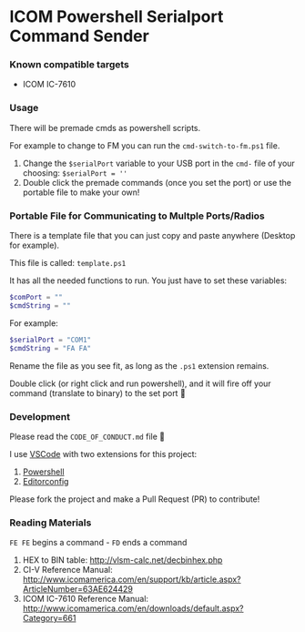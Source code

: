 # ICOM Powershell Serialport Command Sender

### Known compatible targets

* ICOM IC-7610

### Usage

There will be premade cmds as powershell scripts.

For example to change to FM you can run the `cmd-switch-to-fm.ps1` file.

1. Change the `$serialPort` variable to your USB port in the `cmd-` file of your choosing: `$serialPort = ''`
2. Double click the premade commands (once you set the port) or use the portable file to make your own!

### Portable File for Communicating to Multple Ports/Radios

There is a template file that you can just copy and paste anywhere (Desktop for example).

This file is called: `template.ps1`

It has all the needed functions to run. You just have to set these variables:

```ps1
$comPort = ""
$cmdString = ""
```

For example:

```ps1
$serialPort = "COM1"
$cmdString = "FA FA"
```

Rename the file as you see fit, as long as the `.ps1` extension remains.

Double click (or right click and run powershell), and it will fire off your command (translate to binary) to the set port :tada:

### Development

Please read the `CODE_OF_CONDUCT.md` file :pray:

I use [VSCode](https://code.visualstudio.com/) with two extensions for this project:

1. [Powershell](https://marketplace.visualstudio.com/items?itemName=ms-vscode.PowerShell)
1. [Editorconfig](https://marketplace.visualstudio.com/items?itemName=EditorConfig.EditorConfig)

Please fork the project and make a Pull Request (PR) to contribute!

### Reading Materials

`FE FE` begins a command - `FD` ends a command

1. HEX to BIN table: http://vlsm-calc.net/decbinhex.php
1. CI-V Reference Manual: http://www.icomamerica.com/en/support/kb/article.aspx?ArticleNumber=63AE624429
1. ICOM IC-7610 Reference Manual: http://www.icomamerica.com/en/downloads/default.aspx?Category=661
